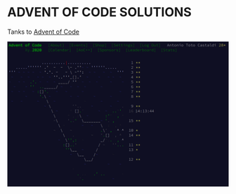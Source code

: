 ADVENT OF CODE SOLUTIONS
========================

Tanks to [Advent of Code](https://adventofcode.com/)

![2020 Calendar](./2020-15.2-calendar.png?&raw=true "2020 Calendar")
